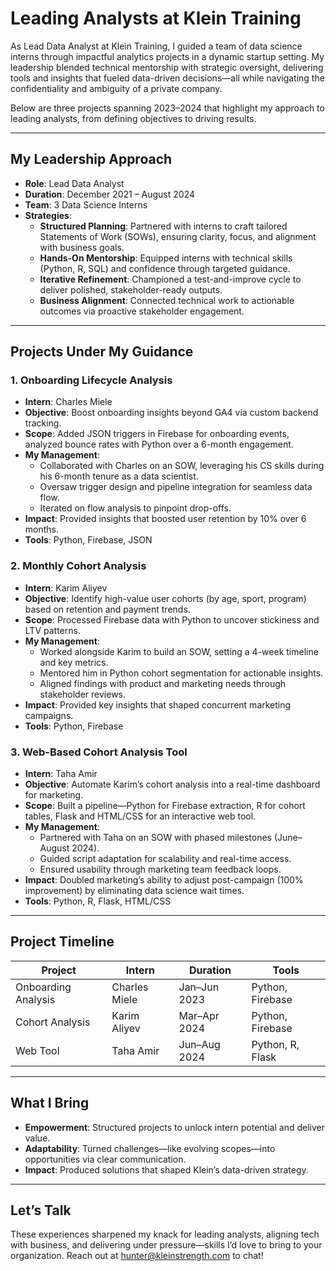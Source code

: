 # Leading Analysts at Klein Training

As Lead Data Analyst at Klein Training, I guided a team of data science interns through impactful analytics projects in a dynamic startup setting. My leadership blended technical mentorship with strategic oversight, delivering tools and insights that fueled data-driven decisions—all while navigating the confidentiality and ambiguity of a private company.

Below are three projects spanning 2023–2024 that highlight my approach to leading analysts, from defining objectives to driving results.

---

## My Leadership Approach
- **Role**: Lead Data Analyst
- **Duration**: December 2021 – August 2024
- **Team**: 3 Data Science Interns
- **Strategies**:
  - **Structured Planning**: Partnered with interns to craft tailored Statements of Work (SOWs), ensuring clarity, focus, and alignment with business goals.
  - **Hands-On Mentorship**: Equipped interns with technical skills (Python, R, SQL) and confidence through targeted guidance.
  - **Iterative Refinement**: Championed a test-and-improve cycle to deliver polished, stakeholder-ready outputs.
  - **Business Alignment**: Connected technical work to actionable outcomes via proactive stakeholder engagement.

---

## Projects Under My Guidance

### 1. Onboarding Lifecycle Analysis
- **Intern**: Charles Miele
- **Objective**: Boost onboarding insights beyond GA4 via custom backend tracking.
- **Scope**: Added JSON triggers in Firebase for onboarding events, analyzed bounce rates with Python over a 6-month engagement.
- **My Management**:
  - Collaborated with Charles on an SOW, leveraging his CS skills during his 6-month tenure as a data scientist.
  - Oversaw trigger design and pipeline integration for seamless data flow.
  - Iterated on flow analysis to pinpoint drop-offs.
- **Impact**: Provided insights that boosted user retention by 10% over 6 months.
- **Tools**: Python, Firebase, JSON

### 2. Monthly Cohort Analysis
- **Intern**: Karim Aliyev
- **Objective**: Identify high-value user cohorts (by age, sport, program) based on retention and payment trends.
- **Scope**: Processed Firebase data with Python to uncover stickiness and LTV patterns.
- **My Management**:
  - Worked alongside Karim to build an SOW, setting a 4-week timeline and key metrics.
  - Mentored him in Python cohort segmentation for actionable insights.
  - Aligned findings with product and marketing needs through stakeholder reviews.
- **Impact**: Provided key insights that shaped concurrent marketing campaigns.
- **Tools**: Python, Firebase

### 3. Web-Based Cohort Analysis Tool
- **Intern**: Taha Amir
- **Objective**: Automate Karim’s cohort analysis into a real-time dashboard for marketing.
- **Scope**: Built a pipeline—Python for Firebase extraction, R for cohort tables, Flask and HTML/CSS for an interactive web tool.
- **My Management**:
  - Partnered with Taha on an SOW with phased milestones (June–August 2024).
  - Guided script adaptation for scalability and real-time access.
  - Ensured usability through marketing team feedback loops.
- **Impact**: Doubled marketing’s ability to adjust post-campaign (100% improvement) by eliminating data science wait times.
- **Tools**: Python, R, Flask, HTML/CSS

---

## Project Timeline
| Project             | Intern       | Duration       | Tools             |
|---------------------|--------------|----------------|-------------------|
| Onboarding Analysis | Charles Miele| Jan–Jun 2023   | Python, Firebase  |
| Cohort Analysis     | Karim Aliyev | Mar–Apr 2024   | Python, Firebase  |
| Web Tool            | Taha Amir    | Jun–Aug 2024   | Python, R, Flask  |

---

## What I Bring
- **Empowerment**: Structured projects to unlock intern potential and deliver value.
- **Adaptability**: Turned challenges—like evolving scopes—into opportunities via clear communication.
- **Impact**: Produced solutions that shaped Klein’s data-driven strategy.

---

## Let’s Talk
These experiences sharpened my knack for leading analysts, aligning tech with business, and delivering under pressure—skills I’d love to bring to your organization. Reach out at [hunter@kleinstrength.com](mailto:hunter@kleinstrength.com) to chat!
